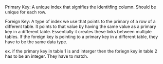 Primary Key: A unique index that signifies the identitfing column. Should be unique for each row. 


Foreign Key: A type of index we use that points to the primary of a row of a different table. It points to that value by having the same value as a primary key in a different table. Essentially it creates these links between multiple tables. If the foreign key is pointing to a primary key in a different table, they have to be the same data type.

ex. if the primary key in table 1 is and interger then the foriegn key in table 2 has to be an integer. They have to match. 

